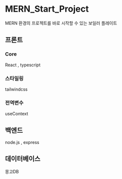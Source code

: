 # MERN_Start_Project
MERN 환경의 프로젝트를 바로 시작할 수 있는 보일러 플레이트

<h2>프론트</h2> 
<h3>Core</h3>
<p>React , typescript</p>

<h3>스타일링</h3>
<p>tailwindcss</p>

<h3>전역변수</h3>
useContext

<h2>백엔드</h2>
<p>node.js , express</p>

<h2>데이터베이스</h2>
<p>몽고DB</p>


